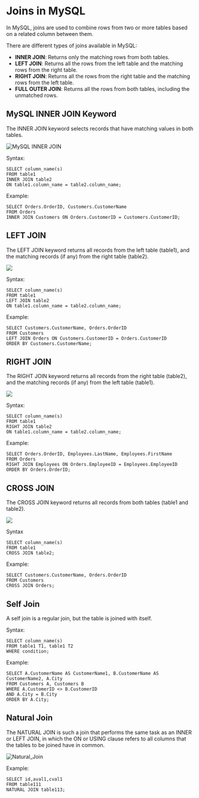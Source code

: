 # Joins in MySQL

In MySQL, joins are used to combine rows from two or more tables based on a related column between them. 

There are different types of joins available in MySQL:

- **INNER JOIN**: Returns only the matching rows from both tables.
- **LEFT JOIN**: Returns all the rows from the left table and the matching rows from the right table.
- **RIGHT JOIN**: Returns all the rows from the right table and the matching rows from the left table.
- **FULL OUTER JOIN**: Returns all the rows from both tables, including the unmatched rows.


## MySQL INNER JOIN Keyword
The INNER JOIN keyword selects records that have matching values in both tables.

![MySQL INNER JOIN](https://www.w3schools.com/mysql/img_inner_join.png)

Syntax:
```
SELECT column_name(s)
FROM table1
INNER JOIN table2
ON table1.column_name = table2.column_name;
```

Example:
```
SELECT Orders.OrderID, Customers.CustomerName
FROM Orders
INNER JOIN Customers ON Orders.CustomerID = Customers.CustomerID;
```

## LEFT JOIN
The LEFT JOIN keyword returns all records from the left table (table1), and the matching records (if any) from the right table (table2).

![](https://www.w3schools.com/MySQL/img_left_join.png)

Syntax:

```
SELECT column_name(s)
FROM table1
LEFT JOIN table2
ON table1.column_name = table2.column_name;
```

Example:
```
SELECT Customers.CustomerName, Orders.OrderID
FROM Customers
LEFT JOIN Orders ON Customers.CustomerID = Orders.CustomerID
ORDER BY Customers.CustomerName;
```

## RIGHT JOIN
The RIGHT JOIN keyword returns all records from the right table (table2), and the matching records (if any) from the left table (table1).

![](https://www.w3schools.com/MySQL/img_right_join.png)

Syntax:

```
SELECT column_name(s)
FROM table1
RIGHT JOIN table2
ON table1.column_name = table2.column_name;
```

Example:
```
SELECT Orders.OrderID, Employees.LastName, Employees.FirstName
FROM Orders
RIGHT JOIN Employees ON Orders.EmployeeID = Employees.EmployeeID
ORDER BY Orders.OrderID;
```
## CROSS JOIN

The CROSS JOIN keyword returns all records from both tables (table1 and table2).

![](https://www.w3schools.com/MySQL/img_cross_join.png)

Syntax
```
SELECT column_name(s)
FROM table1
CROSS JOIN table2;
```
Example:
```
SELECT Customers.CustomerName, Orders.OrderID
FROM Customers
CROSS JOIN Orders;
```

## Self Join
A self join is a regular join, but the table is joined with itself.

Syntax:
```
SELECT column_name(s)
FROM table1 T1, table1 T2
WHERE condition;
```
Example:
```
SELECT A.CustomerName AS CustomerName1, B.CustomerName AS CustomerName2, A.City
FROM Customers A, Customers B
WHERE A.CustomerID <> B.CustomerID
AND A.City = B.City
ORDER BY A.City;
```
## Natural Join

The NATURAL JOIN is such a join that performs the same task as an INNER or LEFT JOIN, in which the ON or USING clause refers to all columns that the tables to be joined have in common.

![Natural_Join](https://www.w3resource.com/w3r_images/mysql-natural-join.gif)

Example:
```
SELECT id,aval1,cval1
FROM table111
NATURAL JOIN table113;
```

